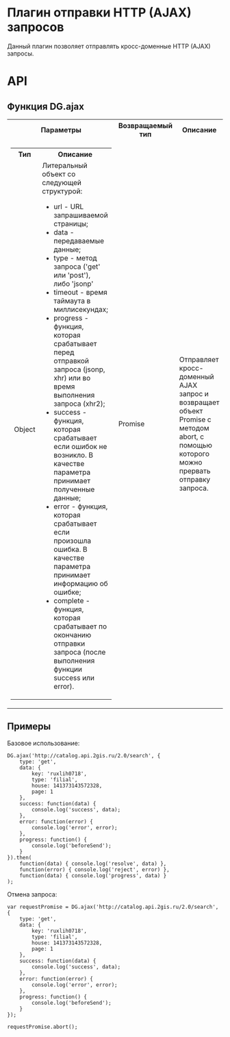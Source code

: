 Плагин отправки HTTP (AJAX) запросов
====================================

Данный плагин позволяет отправлять кросс-доменные HTTP (AJAX) запросы.

# API
## Функция DG.ajax

<table>
    <tr>
        <th>Параметры</th>
        <th>Возвращаемый тип</th>
        <th>Описание</th>
    </tr>
    <tr>
        <td>
            <table>
                <tr>
                    <th>Тип</th>
                    <th>Описание</th>
                </tr>
                <tr>
                    <td>Object</td>
                    <td>
                        Литеральный объект со следующей структурой:
                        <ul>
                            <li>url - URL запрашиваемой страницы;</li>
                            <li>data - передаваемые данные;</li>
                            <li>type - метод запроса ('get' или 'post'), либо 'jsonp'</li>
                            <li>timeout - время таймаута в миллисекундах;</li>
                            <li>progress - функция, которая срабатывает перед отправкой запроса (jsonp, xhr) или во время выполнения запроса (xhr2);</li>
                            <li>success - функция, которая срабатывает если ошибок не возникло. В качестве параметра принимает полученные данные;</li>
                            <li>error - функция, которая срабатывает если произошла ошибка. В качестве параметра принимает информацию об ошибке;</li>
                            <li>complete - функция, которая срабатывает по окончанию отправки запроса (после выполнения функции success или error).</li>
                        </ul>
                    </td>
                </tr>
            </table>
        </td>
        <td>Promise</td>
        <td>Отправляет кросс-доменный AJAX запрос и возвращает объект Promise с методом abort, с помощью которого можно прервать отправку запроса.</td>
    </tr>
</table>

## Примеры
Базовое использование:

    DG.ajax('http://catalog.api.2gis.ru/2.0/search', {
        type: 'get',
        data: {
            key: 'ruxlih0718',
            type: 'filial',
            house: 141373143572328,
            page: 1
        },
        success: function(data) {
            console.log('success', data);
        },
        error: function(error) {
            console.log('error', error);
        },
        progress: function() {
            console.log('beforeSend');
        }
    }).then(
        function(data) { console.log('resolve', data) },
        function(error) { console.log('reject', error) },
        function(data) { console.log('progress', data) }
    );

Отмена запроса:

    var requestPromise = DG.ajax('http://catalog.api.2gis.ru/2.0/search', {
        type: 'get',
        data: {
            key: 'ruxlih0718',
            type: 'filial',
            house: 141373143572328,
            page: 1
        },
        success: function(data) {
            console.log('success', data);
        },
        error: function(error) {
            console.log('error', error);
        },
        progress: function() {
            console.log('beforeSend');
        }
    });

    requestPromise.abort();

